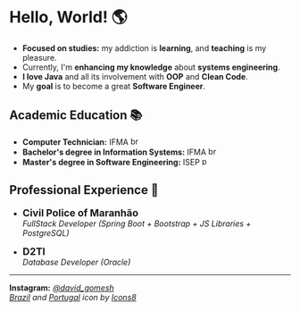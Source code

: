 # Hello, World! 🌎

- **Focused on studies:** my addiction is **learning**, and **teaching** is my pleasure.<br>
- Currently, I'm **enhancing my knowledge** about **systems engineering**.<br>
- **I love Java** and all its involvement with **OOP** and **Clean Code**.<br>
- My **goal** is to become a great **Software Engineer**.<br>

## Academic Education 📚
- **Computer Technician:** IFMA <img width="15" height="15" src="https://img.icons8.com/color/48/brazil-circular.png" alt="brazil-circular"/>
- **Bachelor's degree in Information Systems:** IFMA <img width="15" height="15" src="https://img.icons8.com/color/48/brazil-circular.png" alt="brazil-circular"/>
- **Master's degree in Software Engineering:** ISEP <img width="15" height="15" src="https://img.icons8.com/color/48/portugal-circular.png" alt="portugal-circular"/>

## Professional Experience 🏢

- **<span style="font-size: 1.1rem;">Civil Police of Maranhão</span><br>**
*FullStack Developer (Spring Boot + Bootstrap + JS Libraries + PostgreSQL)*<br>

- **<span style="font-size: 1.1rem;">D2TI</span><br>**
*Database Developer (Oracle)*<br>

-----
**Instagram:** [*@david_gomesh*](https://www.instagram.com/david_gomesh)<br>
*<a href="https://icons8.com/icon/zHmH8HpOmM90/brasil">Brazil</a> and <a href="https://icons8.com/icon/YH8SIHwSmghn/portugal">Portugal</a> icon by <a href="https://icons8.com">Icons8</a>*
